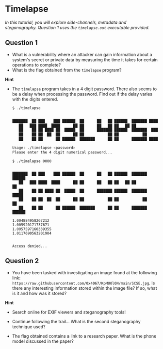 # Timelapse
*In this tutorial, you will explore side-channels, metadata and steganography. Question 1 uses the `timelapse.out` executable provided.*

## Question 1
- What is a vulnerability where an attacker can gain information about a system's secret or private data by measuring the time it takes for certain operations to complete?
- What is the flag obtained from the `timelapse` program?

**Hint**
- The `timelapse` program takes in a 4 digit password. There also seems to be a delay when processing the password. Find out if the delay varies with the digits entered.
   ```sh
   $ ./timelapse 

   
   ███████  ██ ███    ███ ██████  ██      ██   ██ ██████  ███████ ██████  
      ██   ███ ████  ████      ██ ██      ██   ██ ██   ██ ██           ██ 
      ██    ██ ██ ████ ██  █████  ██      ███████ ██████  ███████  █████  
      ██    ██ ██  ██  ██      ██ ██           ██ ██           ██      ██ 
      ██    ██ ██      ██ ██████  ███████      ██ ██      ███████ ██████
   
   Usage: ./timelapse <password>
   Please enter the 4 digit numerical password...
   ```

   ```
   $ ./timelapse 0000

   
   ███████  ██ ███    ███ ██████  ██      ██   ██ ██████  ███████ ██████  
      ██   ███ ████  ████      ██ ██      ██   ██ ██   ██ ██           ██ 
      ██    ██ ██ ████ ██  █████  ██      ███████ ██████  ███████  █████  
      ██    ██ ██  ██  ██      ██ ██           ██ ██           ██      ██ 
      ██    ██ ██      ██ ██████  ███████      ██ ██      ███████ ██████
   
   1.004884958267212
   1.005920171737671
   1.0057597160339355
   1.0117690563201904


   Access denied...
   ```
## Question 2
- You have been tasked with investigating an image found at the following link: `https://raw.githubusercontent.com/0x4067/KpMU0l0N/main/SCSE.jpg`. Is there any interesting information stored within the image file? If so, what is it and how was it stored?

**Hint**
- Search online for EXIF viewers and steganography tools!



- Continue following the trail... What is the second steganography technique used?
- The flag obtained contains a link to a research paper. What is the phone model discussed in the paper?